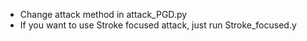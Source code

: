 - Change attack method in attack_PGD.py
- If you want to use Stroke focused attack, just run Stroke_focused.y
